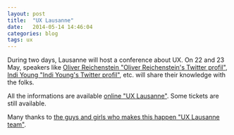 ```yaml
---
layout: post
title:  "UX Lausanne"
date:   2014-05-14 14:46:04
categories: blog
tags: ux
---
```


During two days, Lausanne will host a conference about UX. On 22 and 23 May, speakers like [Oliver Reichenstein "Oliver Reichenstein's Twitter profil"](https://twitter.com/@reichenstein), [Indi Young "Indi Young's Twitter profil"](https://twitter.com/@indiyoung‎), etc. will share their knowledge with the folks.

All the informations are available [online "UX Lausanne"](http://2014.uxlausanne.com/). Some tickets are still available.

Many thanks to [the guys and girls who makes this happen "UX Lausanne team"](http://2014.uxlausanne.com/about).
